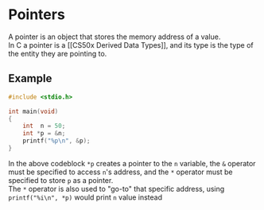 # Pointers
A pointer is an object that stores the memory address of a value.  
In C a pointer is a [[CS50x Derived Data Types]], and its type is the type of the entity they are pointing to.

## Example
```c
#include <stdio.h>

int main(void)
{
    int  n = 50;
    int *p = &n;
    printf("%p\n", &p);
}
```

In the above codeblock `*p` creates a pointer to the `n` variable, the `&` operator must be specified to access `n`'s address, and the `*` operator must be specified to store `p` as a pointer.  
The `*` operator is also used to "go-to" that specific address, using `printf("%i\n", *p)` would print `n` value instead  
